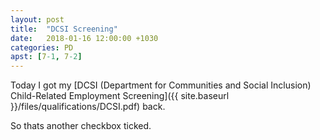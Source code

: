 ```yaml
---
layout: post
title:  "DCSI Screening"
date:   2018-01-16 12:00:00 +1030
categories: PD
apst: [7-1, 7-2]
---
```


Today I got my [DCSI (Department for Communities and Social Inclusion) Child-Related Employment Screening]({{ site.baseurl }}/files/qualifications/DCSI.pdf) back. 

So thats another checkbox ticked.


